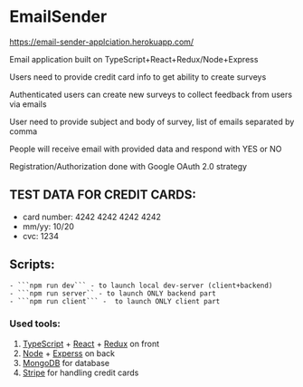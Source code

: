 # EmailSender
https://email-sender-applciation.herokuapp.com/

Email application built on TypeScript+React+Redux/Node+Express

Users need to provide credit card info to get ability to create surveys

Authenticated users can create new surveys to collect feedback from users via emails

User need to provide subject and body of survey, list of emails separated by comma 

People will receive email with provided data and respond with YES or NO

Registration/Authorization done with Google OAuth 2.0 strategy

## TEST DATA FOR CREDIT CARDS:
  - card number: 4242 4242 4242 4242
  - mm/yy: 10/20
  - cvc: 1234
  
## Scripts:
    - ```npm run dev``` - to launch local dev-server (client+backend)
    - ```npm run server`` - to launch ONLY backend part
    - ```npm run client``` -  to launch ONLY client part

### Used tools:
  1. [TypeScript](https://typescriptlang.org) + [React](https://reactjs.org/) + [Redux](https://redux.js.org/) on front
  2. [Node](https://nodejs.org/) + [Experss](https://expressjs.com/) on back
  3. [MongoDB](https://www.mongodb.com/) for database
  4. [Stripe](https://stripe.com/) for handling credit cards 
